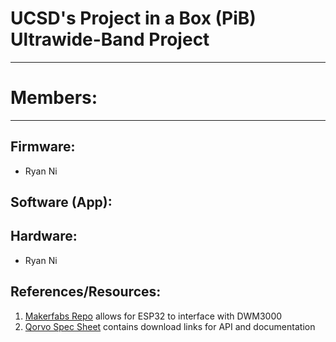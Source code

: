 # UCSD's Project in a Box (PiB) Ultrawide-Band Project

---

# Members:

---

## Firmware:
- Ryan Ni

## Software (App):

## Hardware:
- Ryan Ni
## References/Resources:

1. [Makerfabs Repo](https://github.com/Makerfabs/Makerfabs-ESP32-UWB-DW3000?tab=readme-ov-file) allows for ESP32 to interface with DWM3000
2. [Qorvo Spec Sheet](https://www.qorvo.com/products/p/DWM3000#documents) contains download links for API and documentation
